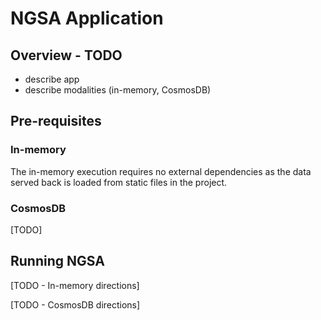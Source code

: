 # NGSA Application

## Overview - TODO 

- describe app
- describe modalities (in-memory, CosmosDB)

## Pre-requisites

### In-memory 

The in-memory execution requires no external dependencies as the data served back is loaded from static files in the project.

### CosmosDB

[TODO]

## Running NGSA

[TODO - In-memory directions]

[TODO - CosmosDB directions]
